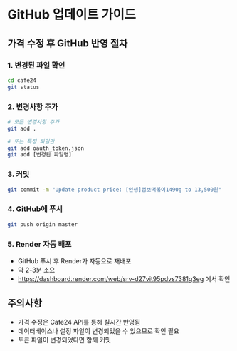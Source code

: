 # GitHub 업데이트 가이드

## 가격 수정 후 GitHub 반영 절차

### 1. 변경된 파일 확인
```bash
cd cafe24
git status
```

### 2. 변경사항 추가
```bash
# 모든 변경사항 추가
git add .

# 또는 특정 파일만
git add oauth_token.json
git add [변경된 파일명]
```

### 3. 커밋
```bash
git commit -m "Update product price: [인생]점보떡볶이1490g to 13,500원"
```

### 4. GitHub에 푸시
```bash
git push origin master
```

### 5. Render 자동 배포
- GitHub 푸시 후 Render가 자동으로 재배포
- 약 2-3분 소요
- https://dashboard.render.com/web/srv-d27vit95pdvs7381g3eg 에서 확인

## 주의사항
- 가격 수정은 Cafe24 API를 통해 실시간 반영됨
- 데이터베이스나 설정 파일이 변경되었을 수 있으므로 확인 필요
- 토큰 파일이 변경되었다면 함께 커밋